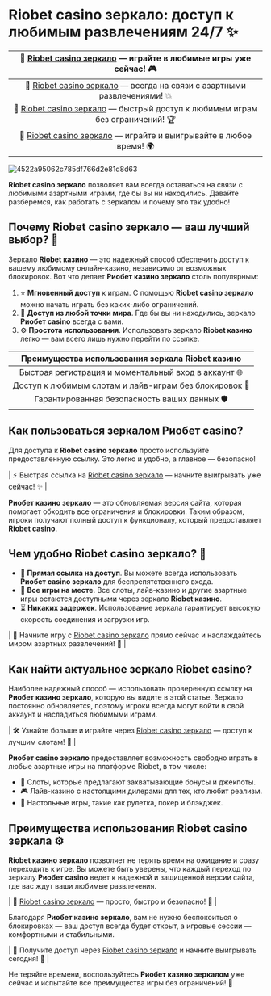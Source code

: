 # Riobet casino зеркало: доступ к любимым развлечениям 24/7 ✨

| 🔗 [Riobet casino зеркало](https://brandplay.link/dtx89f2L) — играйте в любимые игры уже сейчас! 🎮 |
| :-----------------------------------------------: |
| 🔗 [Riobet casino зеркало](https://brandplay.link/dtx89f2L) — всегда на связи с азартными развлечениями! 💥 |
| 🔗 [Riobet casino зеркало](https://brandplay.link/dtx89f2L) — быстрый доступ к любимым играм без ограничений! 🏆 |
| 🔗 [Riobet casino зеркало](https://brandplay.link/dtx89f2L) — играйте и выигрывайте в любое время! 🌍 |
![4522a95062c785df766d2e81d8d63](https://github.com/user-attachments/assets/879a60dc-ef65-49c4-8bb4-373543643ca0)


**Riobet casino зеркало** позволяет вам всегда оставаться на связи с любимыми азартными играми, где бы вы ни находились. Давайте разберемся, как работать с зеркалом и почему это так удобно!

## Почему Riobet casino зеркало — ваш лучший выбор? 🎁
Зеркало **Riobet казино** — это надежный способ обеспечить доступ к вашему любимому онлайн-казино, независимо от возможных блокировок. Вот что делает **Риобет казино зеркало** столь популярным:

1. ⭐ **Мгновенный доступ** к играм. С помощью **Riobet casino зеркало** можно начать играть без каких-либо ограничений.
2. 🌉 **Доступ из любой точки мира**. Где бы вы ни находились, зеркало **Риобет casino** всегда с вами.
3. ⚙️ **Простота использования**. Использовать зеркало **Riobet казино** легко — вам всего лишь нужно перейти по ссылке.

| Преимущества использования зеркала Riobet казино |
|:-----------------------------------------------:|
| Быстрая регистрация и моментальный вход в аккаунт 🌐 |
| Доступ к любимым слотам и лайв-играм без блокировок 🎰 |
| Гарантированная безопасность ваших данных 🛡️ |

## Как пользоваться зеркалом Риобет casino?
Для доступа к **Riobet casino зеркало** просто используйте предоставленную ссылку. Это легко и удобно, а главное — безопасно! 

| ⚡ Быстрая ссылка на [Riobet casino зеркало](https://brandplay.link/dtx89f2L) — начните выигрывать уже сейчас! ✨ |

**Риобет казино зеркало** — это обновляемая версия сайта, которая помогает обходить все ограничения и блокировки. Таким образом, игроки получают полный доступ к функционалу, который предоставляет **Riobet casino**.

## Чем удобно Riobet casino зеркало? 🎉
- 🔗 **Прямая ссылка на доступ**. Вы можете всегда использовать **Риобет casino зеркало** для беспрепятственного входа.
- 🎫 **Все игры на месте**. Все слоты, лайв-казино и другие азартные игры остаются доступными через зеркало **Riobet казино**.
- ⏳ **Никаких задержек**. Использование зеркала гарантирует высокую скорость соединения и загрузки игр.

| 🚀 Начните игру с [Riobet casino зеркало](https://brandplay.link/dtx89f2L) прямо сейчас и наслаждайтесь миром азартных развлечений! 🎁 |

## Как найти актуальное зеркало Riobet casino?
Наиболее надежный способ — использовать проверенную ссылку на **Риобет казино зеркало**, которую вы видите в этой статье. Зеркало постоянно обновляется, поэтому игроки всегда могут войти в свой аккаунт и насладиться любимыми играми.

| 🛠️ Узнайте больше и играйте через [Riobet casino зеркало](https://brandplay.link/dtx89f2L) — доступ к лучшим слотам! 🍌 |

**Риобет casino зеркало** предоставляет возможность свободно играть в любые азартные игры на платформе Riobet, в том числе: 

- 🍋 Слоты, которые предлагают захватывающие бонусы и джекпоты.
- 🎮 Лайв-казино с настоящими дилерами для тех, кто любит реализм.
- 🎲 Настольные игры, такие как рулетка, покер и блэкджек.

## Преимущества использования Riobet casino зеркала ⚙️
**Riobet казино зеркало** позволяет не терять время на ожидание и сразу переходить к игре. Вы можете быть уверены, что каждый переход по зеркалу **Риобет casino** ведет к надежной и защищенной версии сайта, где вас ждут ваши любимые развлечения.

| 🌼 [Riobet casino зеркало](https://brandplay.link/dtx89f2L) — просто, быстро и безопасно! 🌱 |

Благодаря **Риобет казино зеркало**, вам не нужно беспокоиться о блокировках — ваш доступ всегда будет открыт, а игровые сессии — комфортными и стабильными.

| 🌟 Получите доступ через [Riobet casino зеркало](https://brandplay.link/dtx89f2L) и начните выигрывать сегодня! 🌟 |

Не теряйте времени, воспользуйтесь **Риобет казино зеркалом** уже сейчас и испытайте все преимущества игры без ограничений! 🎉
